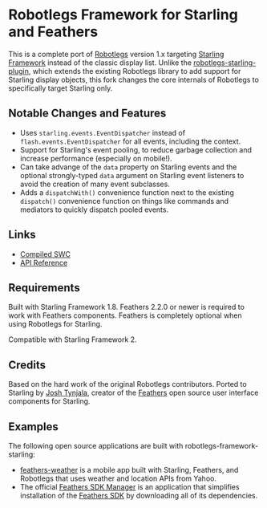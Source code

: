 # Robotlegs Framework for Starling and Feathers

This is a complete port of [Robotlegs](http://www.robotlegs.org/) version 1.x targeting [Starling Framework](http://starling-framework.org/) instead of the classic display list. Unlike the [robotlegs-starling-plugin](https://github.com/s9tpepper/robotlegs-starling-plugin), which extends the existing Robotlegs library to add support for Starling display objects, this fork changes the core internals of Robotlegs to specifically target Starling only.

## Notable Changes and Features

* Uses `starling.events.EventDispatcher` instead of `flash.events.EventDispatcher` for all events, including the context.
* Support for Starling's event pooling, to reduce garbage collection and increase performance (especially on mobile!).
* Can take advange of the `data` property on Starling events and the optional strongly-typed `data` argument on Starling event listeners to avoid the creation of many event subclasses.
* Adds a `dispatchWith()` convenience function next to the existing `dispatch()` convenience function on things like commands and mediators to quickly dispatch pooled events.

## Links

* [Compiled SWC](https://github.com/joshtynjala/robotlegs-framework-starling/releases)
* [API Reference](http://joshtynjala.github.io/robotlegs-framework-starling/api-reference/)

## Requirements

Built with Starling Framework 1.8. Feathers 2.2.0 or newer is required to work with Feathers components. Feathers is completely optional when using Robotlegs for Starling.

Compatible with Starling Framework 2.

## Credits

Based on the hard work of the original Robotlegs contributors. Ported to Starling by [Josh Tynjala](http://twitter.com/joshtynjala), creator of the [Feathers](http://feathersui.com/) open source user interface components for Starling.

## Examples

The following open source applications are built with robotlegs-framework-starling:

* [feathers-weather](https://github.com/joshtynjala/feathers-weather) is a mobile app built with Starling, Feathers, and Robotlegs that uses weather and location APIs from Yahoo.
* The official [Feathers SDK Manager](https://github.com/BowlerHatLLC/feathers-sdk-manager) is an application that simplifies installation of the [Feathers SDK](https://feathersui.com/sdk/) by downloading all of its dependencies.